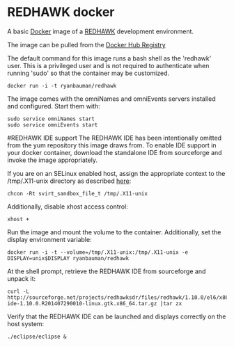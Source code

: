 # REDHAWK docker
A basic [Docker](https://www.docker.com/) image of a [REDHAWK](http://redhawksdr.org) development environment.

The image can be pulled from the [Docker Hub Registry](https://registry.hub.docker.com/u/ryanbauman/redhawk/)

The default command for this image runs a bash shell as the 'redhawk' user.  This is a privileged user and is not required to authenticate when running 'sudo' so that the container may be customized.

	docker run -i -t ryanbauman/redhawk

The image comes with the omniNames and omniEvents servers installed and configured.  Start them with:

    sudo service omniNames start
    sudo service omniEvents start

#REDHAWK IDE support
The REDHAWK IDE has been intentionally omitted from the yum repository this image draws from. To enable IDE support in your docker container, download the standalone IDE from sourceforge and invoke the image appropriately.

If you are on an SELinux enabled host, assign the appropriate context to the /tmp/.X11-unix directory as described [here]( https://access.redhat.com/documentation/en-US/Red_Hat_Enterprise_Linux/7/html/Resource_Management_and_Linux_Containers_Guide/sec-Sharing_Data_Across_Containers.html):

    chcon -Rt svirt_sandbox_file_t /tmp/.X11-unix

Additionally, disable xhost access control:

    xhost +

Run the image and mount the volume to the container.  Additionally, set the display environment variable:

    docker run -i -t --volume=/tmp/.X11-unix:/tmp/.X11-unix -e DISPLAY=unix$DISPLAY ryanbauman/redhawk

At the shell prompt, retrieve the REDHAWK IDE from sourceforge and unpack it:

    curl -L http://sourceforge.net/projects/redhawksdr/files/redhawk/1.10.0/el6/x86_64/redhawk-ide-1.10.0.R201407290010-linux.gtk.x86_64.tar.gz |tar zx

Verify that the REDHAWK IDE can be launched and displays correctly on the host system:

    ./eclipse/eclipse &


